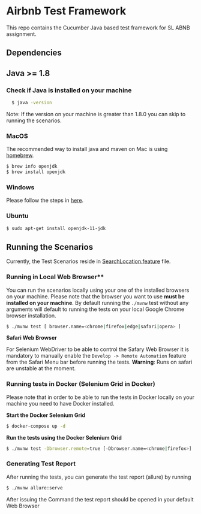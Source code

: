 # Airbnb Test Framework

This repo contains the Cucumber Java based test framework for SL ABNB assignment.

## Dependencies

## Java >= 1.8

### Check if Java is installed on your machine

```bash
  $ java -version
```
Note: If the version on your machine is greater than 1.8.0 you can skip to running the scenarios.

### MacOS

The recommended way to install java and maven on Mac is using [homebrew](https://brew.sh/).


  ```bash
  $ brew info openjdk
  $ brew install openjdk
  ```

### Windows

Please follow the steps in [here](https://stackoverflow.com/a/52531093).

### Ubuntu


```bash
$ sudo apt-get install openjdk-11-jdk
```

## Running the Scenarios

Currently, the Test Scenarios reside
in [SearchLocation.feature](https://github.com/CaIin/ABNB-Test-Framework/blob/main/src/test/resources/features/SearchLocation.feature) file.

### Running in Local Web Browser**

You can run the scenarios locally using your one of the installed browsers on your machine. Please note that the browser
you want to use **must be installed on your machine**. By default running the ```./mvnw``` test without any arguments
will default to running the tests on your local Google Chrome browser installation.


``` bash
$ ./mvnw test [ browser.name=<chrome|firefox|edge|safari|opera> ]
```

**Safari Web Browser**


For Selenium WebDriver to be able to control the Safary Web Browser it is mandatory to manually enable the `Develop -> Remote Automation`  feature from the Safari Menu bar before running the tests. **Warning**: Runs on safari are unstable at the moment.


### Running tests in Docker (Selenium Grid in Docker)
Please note that in order to be able to run the tests in Docker locally on your machine you need to have Docker installed. 


**Start the Docker Selenium Grid**


```bash
$ docker-compose up -d
```

**Run the tests using the Docker Selenium Grid**


```bash
$ ./mvnw test -Dbrowser.remote=true [-Dbrowser.name=<chrome|firefox>]
```


### Generating Test Report
After running the tests, you can generate the test report (allure) by running 
```bash
$ ./mvnw allure:serve
```
After issuing the Command the test report should be opened in your default Web Browser

